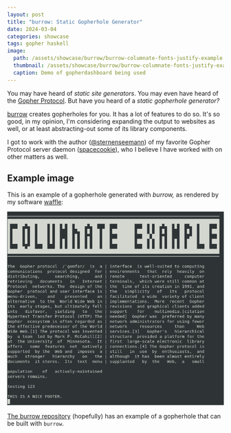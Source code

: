 ```yaml
---
layout: post
title: "burrow: Static Gopherhole Generator"
date: 2024-03-04
categories: showcase
tags: gopher haskell
image:
  path: /assets/showcase/burrow/burrow-columnate-fonts-justify-example.png
  thumbnail: /assets/showcase/burrow/burrow-columnate-fonts-justify-example.png
  caption: Demo of gopherdashboard being used
---
```


You may have heard of *static site generators*. You may even have heard of the
[Gopher Protocol](https://en.wikipedia.org/wiki/Gopher_(protocol)). But have
you heard of a *static gopherhole generator?*

[burrow](https://github.com/someodd/burrow) creates gopherholes for you. It has
a lot of features to do so. It's so good, in my opinion, I'm considering
expanding the output to websites as well, or at least abstracting-out some of
its library components.

I got to work with the author
([@sternenseemann](https://github.com/sternenseemann)) of my favorite Gopher
Protocol server daemon
([spacecookie](https://github.com/sternenseemann/spacecookie)), who I believe I
have worked with on other matters as well.

## Example image

This is an example of a gopherhole generated with *burrow,* as rendered by my software [waffle](/showcase/waffle):

![burrow-generated gopherhole in waffle](/assets/showcase/burrow/burrow-columnate-fonts-justify-example.png)

[The burrow repository](https://github.com/someodd/burrow) (hopefully) has an
example of a gopherhole that can be built with `burrow`.
